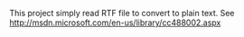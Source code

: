 This project simply read RTF file to convert to plain text.
See http://msdn.microsoft.com/en-us/library/cc488002.aspx